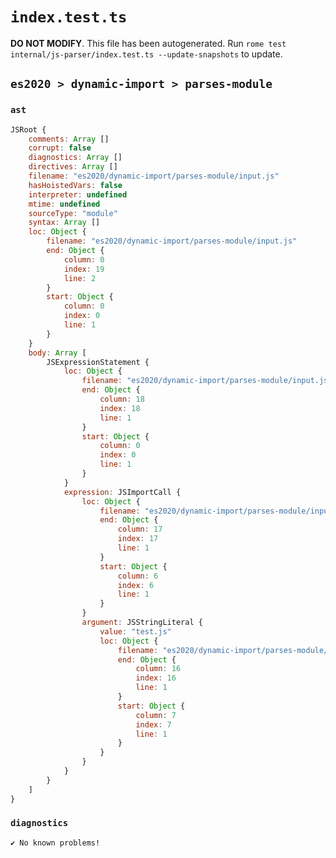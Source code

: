 # `index.test.ts`

**DO NOT MODIFY**. This file has been autogenerated. Run `rome test internal/js-parser/index.test.ts --update-snapshots` to update.

## `es2020 > dynamic-import > parses-module`

### `ast`

```javascript
JSRoot {
	comments: Array []
	corrupt: false
	diagnostics: Array []
	directives: Array []
	filename: "es2020/dynamic-import/parses-module/input.js"
	hasHoistedVars: false
	interpreter: undefined
	mtime: undefined
	sourceType: "module"
	syntax: Array []
	loc: Object {
		filename: "es2020/dynamic-import/parses-module/input.js"
		end: Object {
			column: 0
			index: 19
			line: 2
		}
		start: Object {
			column: 0
			index: 0
			line: 1
		}
	}
	body: Array [
		JSExpressionStatement {
			loc: Object {
				filename: "es2020/dynamic-import/parses-module/input.js"
				end: Object {
					column: 18
					index: 18
					line: 1
				}
				start: Object {
					column: 0
					index: 0
					line: 1
				}
			}
			expression: JSImportCall {
				loc: Object {
					filename: "es2020/dynamic-import/parses-module/input.js"
					end: Object {
						column: 17
						index: 17
						line: 1
					}
					start: Object {
						column: 6
						index: 6
						line: 1
					}
				}
				argument: JSStringLiteral {
					value: "test.js"
					loc: Object {
						filename: "es2020/dynamic-import/parses-module/input.js"
						end: Object {
							column: 16
							index: 16
							line: 1
						}
						start: Object {
							column: 7
							index: 7
							line: 1
						}
					}
				}
			}
		}
	]
}
```

### `diagnostics`

```
✔ No known problems!

```
